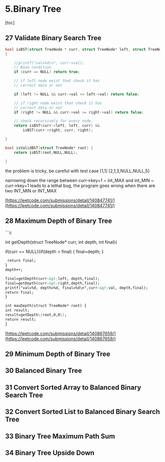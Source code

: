 # 5.Binary Tree

\[toc\]

## 27 Validate Binary Search Tree

```c
bool isBST(struct TreeNode * curr, struct TreeNode* left, struct TreeNode* right)
{

    //printf("val=%d\n", curr->val);
    // Base condition
    if (curr == NULL) return true;

    // if left node exist that check it has
    // correct data or not

    if (left != NULL && curr->val <= left->val) return false;

    // if right node exist that check it has
    // correct data or not
    if (right != NULL && curr->val >= right->val) return false;

    // check recursively for every node.
    return isBST(curr->left, left, curr) &&
        isBST(curr->right, curr, right);

}

bool isValidBST(struct TreeNode* root) {
    return isBST(root,NULL,NULL);

}
```

the problem is tricky, be careful with test case \[1,1\]  \[2,1,3,NULL,NULL,5\]

narrowing down the range between curr-&gt;key+1 ~ int\_MAX  and int\_MIN ~ curr-&gt;key+1 leads to a lethal bug, the program goes wrong when there are two INT\_MIN or INT\_MAX

[https://leetcode.com/submissions/detail/140847741/](https://leetcode.com/submissions/detail/140847741/)

## 28 Maximum Depth of Binary Tree

\`\`\`c

int getDepth\(struct TreeNode\* curr, int depth, int final\){

if\(curr == NULL\){if\(depth &gt; final\) {    final=depth;        }

```markdown
 return final;
}
depth++;

final=getDepth(curr-&gt;left, depth,final);
final=getDepth(curr-&gt;right,depth,final);
printf("val=%d, depth=%d, final=%d\n",curr-&gt;val, depth,final);
return final;
}

int maxDepth(struct TreeNode* root) {
int result;
result=getDepth\(root,0,0\);
return result;
}
```



[https://leetcode.com/submissions/detail/140867659/](https://leetcode.com/submissions/detail/140867659/)

## 29 Minimum Depth of Binary Tree

## 30 Balanced Binary Tree

## 31 Convert Sorted Array to Balanced Binary Search Tree

## 32 Convert Sorted List to Balanced Binary Search Tree

## 33 Binary Tree Maximum Path Sum

## 34 Binary Tree Upside Down



